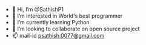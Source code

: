 - 👋 Hi, I’m @SathishP1
- 👀 I’m interested in World's best programmer
- 🌱 I’m currently learning Python
- 💞️ I’m looking to collaborate on open source project
- 📫 mail-id psathish.0077@gmail.com

<!---
SathishP1/SathishP1 is a ✨ special ✨ repository because its `README.md` (this file) appears on your GitHub profile.
You can click the Preview link to take a look at your changes.
--->
